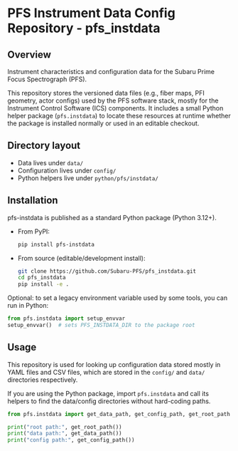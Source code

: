 # PFS Instrument Data Config Repository - pfs_instdata

## Overview

Instrument characteristics and configuration data for the Subaru Prime Focus Spectrograph (PFS).

This repository stores the versioned data files (e.g., fiber maps, PFI geometry, actor configs) used by the PFS software stack, mostly for the Instrument Control Software (ICS) components. It includes a small Python helper package (`pfs.instdata`) to locate these resources at runtime whether the package is installed normally or used in an editable checkout.

## Directory layout

- Data lives under `data/`
- Configuration lives under `config/`
- Python helpers live under `python/pfs/instdata/`

## Installation

pfs-instdata is published as a standard Python package (Python 3.12+).

- From PyPI:

  ```bash
  pip install pfs-instdata
  ```

- From source (editable/development install):

  ```bash
  git clone https://github.com/Subaru-PFS/pfs_instdata.git
  cd pfs_instdata
  pip install -e .
  ```

Optional: to set a legacy environment variable used by some tools, you can run in Python:

```python
from pfs.instdata import setup_envvar
setup_envvar()  # sets PFS_INSTDATA_DIR to the package root
```

## Usage

This repository is used for looking up configuration data stored mostly in YAML files and CSV files,
which are stored in the `config/` and `data/` directories respectively.

If you are using the Python package, import `pfs.instdata` and call its helpers to find the data/config directories without hard-coding paths.

```python
from pfs.instdata import get_data_path, get_config_path, get_root_path

print("root path:", get_root_path())
print("data path:", get_data_path())
print("config path:", get_config_path())
```
